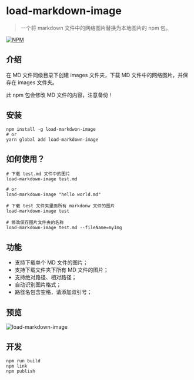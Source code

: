 # load-markdown-image

> 一个将 markdown 文件中的网络图片替换为本地图片的 npm 包。

[![NPM](https://nodei.co/npm/load-markdown-image.png?compact=true)](https://npmjs.org/package/load-markdown-image)

## 介绍

在 MD 文件同级目录下创建 images 文件夹，下载 MD 文件中的网络图片，并保存在 images 文件夹。

此 npm 包会修改 MD 文件的内容，注意备份！

## 安装

```shell
npm install -g load-markdwon-image
# or
yarn global add load-markdown-image
```

## 如何使用？

```shell
# 下载 test.md 文件中的图片
load-markdown-image test.md

# or
load-markdown-image "hello world.md"

# 下载 test 文件夹里面所有 markdonw 文件的图片
load-markdown-image test

# 修改保存图片文件夹的名称
load-markdown-image test.md --fileName=myImg
```

## 功能

- 支持下载单个 MD 文件的图片；
- 支持下载文件夹下所有 MD 文件的图片；
- 支持绝对路径、相对路径；
- 自动识别图片格式；
- 路径名包含空格，请添加双引号；

## 预览

![load-markdown-image](https://img-blog.csdnimg.cn/e23ef95e4696418eb5db389940a5cd83.png)

## 开发

```
npm run build
npm link
npm publish
```
